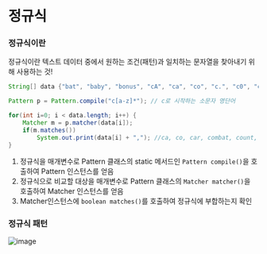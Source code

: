 # 정규식

### 정규식이란
정규식이란 텍스트 데이터 중에서 원하는 조건(패턴)과 일치하는 문자열을 찾아내기 위해 사용하는 것!

```java
String[] data {"bat", "baby", "bonus", "cA", "ca", "co", "c.", "c0", "car", "combat", "count", "date", "disc"};

Pattern p = Pattern.compile("c[a-z]*"); // c로 시작하는 소문자 영단어

for(int i=0; i < data.length; i++) {
    Matcher m = p.matcher(data[i]);
    if(m.matches())
        System.out.print(data[i] + ","); //ca, co, car, combat, count,
}
```

1. 정규식을 매개변수로 Pattern 클래스의 static 메서드인 ```Pattern compile()```을 호출하여 Pattern 인스턴스를 얻음
2. 정규식으로 비교할 대상을 매개변수로 Pattern 클래스의 ```Matcher matcher()```을 호출하여 Matcher 인스턴스를 얻음
3. Matcher인스턴스에 ```boolean matches()```를 호출하여 정규식에 부합하는지 확인

### 정규식 패턴

![image](https://user-images.githubusercontent.com/97823928/161815585-72451203-11d4-4616-8f9c-c326986a60c3.png)


